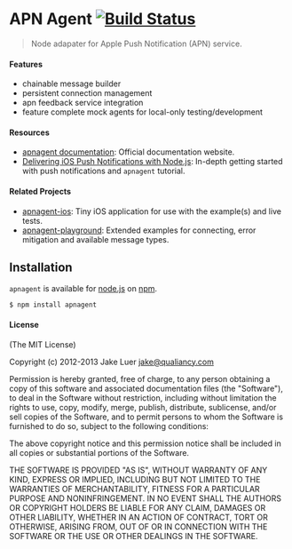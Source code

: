 # APN Agent [![Build Status](https://travis-ci.org/logicalparadox/apnagent.svg?branch=master)](https://travis-ci.org/logicalparadox/apnagent)

> Node adapater for Apple Push Notification (APN) service.

#### Features

- chainable message builder
- persistent connection management
- apn feedback service integration
- feature complete mock agents for local-only testing/development

#### Resources

- [apnagent documentation](http://logicalparadox.github.io/apnagent/): Official documentation website.
- [Delivering iOS Push Notifications with Node.js](https://blog.engineyard.com/2013/developing-ios-push-notifications-nodejs): In-depth getting started with push notifications and `apnagent` tutorial.

#### Related Projects

- [apnagent-ios](https://github.com/logicalparadox/apnagent-ios): Tiny iOS application for use with the example(s) and live tests.
- [apnagent-playground](https://github.com/logicalparadox/apnagent-playground): Extended examples for connecting, error mitigation and available message types.

## Installation

`apnagent` is available for [node.js](http://nodejs.org) on [npm](http://npmjs.org).

    $ npm install apnagent

#### License

(The MIT License)

Copyright (c) 2012-2013 Jake Luer <jake@qualiancy.com>

Permission is hereby granted, free of charge, to any person obtaining a copy
of this software and associated documentation files (the "Software"), to deal
in the Software without restriction, including without limitation the rights
to use, copy, modify, merge, publish, distribute, sublicense, and/or sell
copies of the Software, and to permit persons to whom the Software is
furnished to do so, subject to the following conditions:

The above copyright notice and this permission notice shall be included in
all copies or substantial portions of the Software.

THE SOFTWARE IS PROVIDED "AS IS", WITHOUT WARRANTY OF ANY KIND, EXPRESS OR
IMPLIED, INCLUDING BUT NOT LIMITED TO THE WARRANTIES OF MERCHANTABILITY,
FITNESS FOR A PARTICULAR PURPOSE AND NONINFRINGEMENT. IN NO EVENT SHALL THE
AUTHORS OR COPYRIGHT HOLDERS BE LIABLE FOR ANY CLAIM, DAMAGES OR OTHER
LIABILITY, WHETHER IN AN ACTION OF CONTRACT, TORT OR OTHERWISE, ARISING FROM,
OUT OF OR IN CONNECTION WITH THE SOFTWARE OR THE USE OR OTHER DEALINGS IN
THE SOFTWARE.

